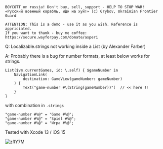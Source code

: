 ```
BOYCOTT on russia! Don't buy, sell, support - HELP TO STOP WAR!
«Русский военный корабль, иди на хуй!» (c) Grybov, Ukrainian Frontier Guard

ATTENTION: This is a demo - use it as you wish. Reference is appriciated.
If you want to thank - buy me coffee: https://secure.wayforpay.com/donate/asperi
```

Q: Localizable.strings not working inside a List (by Alexander Farber)

A: Probably there is a bug for number formats, at least below works for strings.

	List($vm.currentGames, id: \.self) { $gameNumber in
		NavigationLink(
			destination: GameView(gameNumber: gameNumber)
		) {
			Text("game-number #\(String(gameNumber))")  // << here !!
		}
	}

with combination in `.strings`

```
"game-number #%@" = "Game #%@";
"game-number #%@" = "Spiel #%@";
"game-number #%@" = "Игра #%@";
```

Tested with Xcode 13 / iOS 15

![zRY7M](https://user-images.githubusercontent.com/62171579/174423268-b570c0a1-cd0c-4a75-9f2a-e70fcd6e1346.gif)
